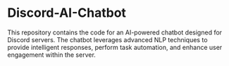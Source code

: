 # Discord-AI-Chatbot
This repository contains the code for an AI-powered chatbot designed for Discord servers. The chatbot leverages advanced NLP techniques to provide intelligent responses, perform task automation, and enhance user engagement within the server.
